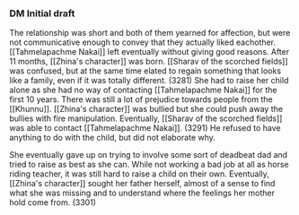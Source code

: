 








### DM Initial draft

The relationship was short and both of them yearned for affection, but were not communicative enough to convey that they actually liked eachother. [[Tahmelapachme Nakai]] left eventually without giving good reasons. After 11 months, [[Zhina's character]] was born. [[Sharav of the scorched fields]] was confused, but at the same time elated to regain something that looks like a family, even if it was totally different. (3281) She had to raise her child alone as she had no way of contacting [[Tahmelapachme Nakai]] for the first 10 years. There was still a lot of prejudice towards people from the [[Khunnu]]. [[Zhina's character]] was bullied but she could push away the bullies with fire manipulation. Eventually, [[Sharav of the scorched fields]] was able to contact [[Tahmelapachme Nakai]]. (3291) He refused to have anything to do with the child, but did not elaborate why.

She eventually gave up on trying to involve some sort of deadbeat dad and tried to raise as best as she can. While not working a bad job at all as horse riding teacher, it was still hard to raise a child on their own. Eventually, [[Zhina's character]] sought her father herself, almost of a sense to find what she was missing and to understand where the feelings her mother hold come from. (3301)
